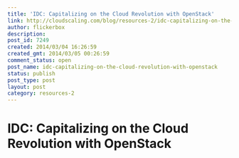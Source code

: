 ```yaml
---
title: 'IDC: Capitalizing on the Cloud Revolution with OpenStack'
link: http://cloudscaling.com/blog/resources-2/idc-capitalizing-on-the-cloud-revolution-with-openstack/
author: flickerbox
description: 
post_id: 7249
created: 2014/03/04 16:26:59
created_gmt: 2014/03/05 00:26:59
comment_status: open
post_name: idc-capitalizing-on-the-cloud-revolution-with-openstack
status: publish
post_type: post
layout: post
category: resources-2
---
```


# IDC: Capitalizing on the Cloud Revolution with OpenStack

